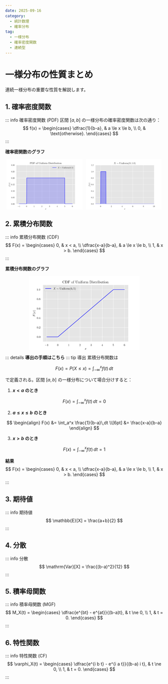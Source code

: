 ```yaml
---
date: 2025-09-16
category:
  - 統計数理
  - 確率分布
tag:
  - 一様分布
  - 確率密度関数
  - 連続型
---
```


# 一様分布の性質まとめ

連続一様分布の重要な性質を解説します。

## 1. 確率密度関数

::: info 確率密度関数 (PDF)
区間 $[a,b]$ の一様分布の確率密度関数は次の通り：
$$
f(x) =
\begin{cases}
\dfrac{1}{b-a}, & a \le x \le b, \\
0, & \text{otherwise}.
\end{cases}
$$
:::

**確率密関数のグラフ**

<div style="display: flex; gap: 10px; justify-content: center;">
  <img src="/assets/images/probability_distribution/uniform/pdf.png" style="max-width: 48%; height: auto;">
  <img src="/assets/images/probability_distribution/uniform/pdf.gif" style="max-width: 48%; height: auto;">
</div>

## 2. 累積分布関数
::: info 累積分布関数 (CDF)
$$
F(x) =
\begin{cases}
0, & x < a, \\
\dfrac{x-a}{b-a}, & a \le x \le b, \\
1, & x > b.
\end{cases}
$$
:::

**累積分布関数のグラフ**
<div style="display: flex; gap: 10px; justify-content: center;">
  <img src="/assets/images/probability_distribution/uniform/cdf.png" style="max-width: 70%; height: auto;">
</div>

::: details **導出の手順はこちら**
::: tip 導出
累積分布関数は

$$
F(x) = P(X \leq x) = \int_{-\infty}^x f(t)\,dt
$$

で定義される。区間 $[a,b]$ の一様分布について場合分けすると：

1. **$x < a$ のとき**

$$
F(x) = \int_{-\infty}^x f(t)\,dt = 0
$$

2. **$a \leq x \leq b$ のとき**

$$
\begin{align}
F(x) &= \int_a^x \frac{1}{b-a}\,dt \\[6pt]
&= \frac{x-a}{b-a}
\end{align}
$$

3. **$x > b$ のとき**

$$
F(x) = \int_{-\infty}^x f(t)\,dt = 1
$$

**結果**
$$
F(x) =
\begin{cases}
0, & x < a, \\
\dfrac{x-a}{b-a}, & a \le x \le b, \\
1, & x > b.
\end{cases}
$$
:::

## 3. 期待値
::: info 期待値
$$
\mathbb{E}[X] = \frac{a+b}{2}
$$
:::
## 4. 分散
::: info 分散
$$
\mathrm{Var}[X] = \frac{(b-a)^2}{12}
$$
:::
## 5. 積率母関数
::: info 積率母関数 (MGF)
$$
M_X(t) =
\begin{cases}
\dfrac{e^{bt} - e^{at}}{(b-a)t}, & t \ne 0, \\
1, & t = 0.
\end{cases}
$$
:::
## 6. 特性関数
::: info 特性関数 (CF)
$$
\varphi_X(t) =
\begin{cases}
\dfrac{e^{i b t} - e^{i a t}}{(b-a) i t}, & t \ne 0, \\
1, & t = 0.
\end{cases}
$$
:::